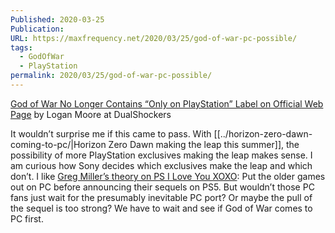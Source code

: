 ```yaml
---
Published: 2020-03-25
Publication: 
URL: https://maxfrequency.net/2020/03/25/god-of-war-pc-possible/
tags:
  - GodOfWar
  - PlayStation
permalink: 2020/03/25/god-of-war-pc-possible/
---
```

[God of War No Longer Contains “Only on PlayStation” Label on Official Web Page](https://www.dualshockers.com/god-of-war-pc-ps4-only-on-playstation/) by Logan Moore at DualShockers

It wouldn’t surprise me if this came to pass. With [[../horizon-zero-dawn-coming-to-pc/|Horizon Zero Dawn making the leap this summer]], the possibility of more PlayStation exclusives making the leap makes sense. I am curious how Sony decides which exclusives make the leap and which don’t. I like [Greg Miller’s theory on PS I Love You XOXO](https://overcast.fm/+HTm4Jm75U): Put the older games out on PC before announcing their sequels on PS5. But wouldn’t those PC fans just wait for the presumably inevitable PC port? Or maybe the pull of the sequel is too strong? We have to wait and see if God of War comes to PC first.